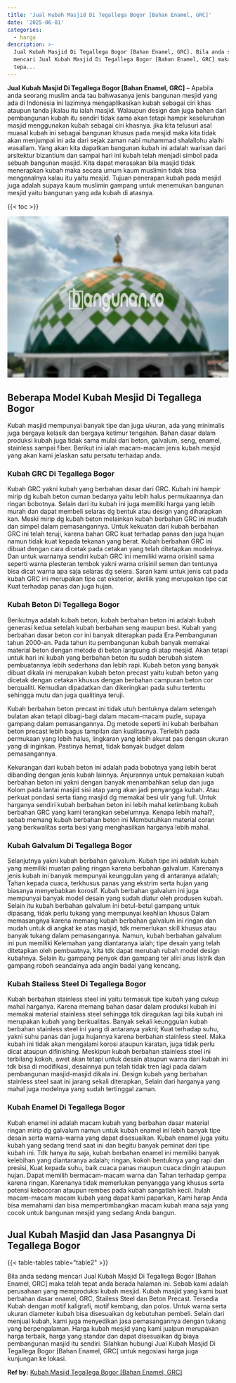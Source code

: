 ```yaml
---
title: 'Jual Kubah Masjid Di Tegallega Bogor [Bahan Enamel, GRC]'
date: '2025-06-01'
categories:
  - harga
description: >-
  Jual Kubah Masjid Di Tegallega Bogor [Bahan Enamel, GRC]. Bila anda sedang
  mencari Jual Kubah Masjid Di Tegallega Bogor [Bahan Enamel, GRC] maka telah
  tepa...
---
```


**Jual Kubah Masjid Di Tegallega Bogor \[Bahan Enamel, GRC\]** – Apabila anda seorang muslim anda tau bahwasanya jenis bangunan mesjid yang ada di Indonesia ini lazimnya mengaplikasikan kubah sebagai ciri khas ataupun tanda jikalau itu ialah masjid. Walaupun design dan juga bahan dari pembangunan kubah itu sendiri tidak sama akan tetapi hampir keseluruhan masjid menggunakan kubah sebagai ciri khasnya. jika kita telusuri asal muasal kubah ini sebagai bangunan khusus pada mesjid maka kita tidak akan menjumpai ini ada dari sejak zaman nabi muhammad shalallohu alaihi wasallam. Yang akan kita dapatkan bangunan kubah ini adalah warisan dari arsitektur bizantium dan sampai hari ini kubah telah menjadi simbol pada sebuah bangunan masjid. Kita dapat merasakan bila masjid tidak menerapkan kubah maka secara umum kaum muslimin tidak bisa mengenalnya kalau itu yaitu mesjid. Tujuan penerapan kubah pada mesjid juga adalah supaya kaum muslimin gampang untuk menemukan bangunan mesjid yaitu bangunan yang ada kubah di atasnya.

{{< toc >}}

![Jual Kubah Masjid Di Tegallega Bogor [Bahan Enamel, GRC]](/images/jual-kubah-masjid-20.png)

## Beberapa Model Kubah Mesjid Di Tegallega Bogor

Kubah masjid mempunyai banyak tipe dan juga ukuran, ada yang minimalis juga bergaya kelasik dan bergaya ketimur tengahan. Bahan dasar dalam produksi kubah juga tidak sama mulai dari beton, galvalum, seng, enamel, stainless sampai fiber. Berikut ini ialah macam-macam jenis kubah mesjid yang akan kami jelaskan satu persatu terhadap anda.

### Kubah GRC Di Tegallega Bogor

Kubah GRC yakni kubah yang berbahan dasar dari GRC. Kubah ini hampir mirip dg kubah beton cuman bedanya yaitu lebih halus permukaannya dan ringan bobotnya. Selain dari itu kubah ini juga memiliki harga yang lebih murah dan dapat membeli selaras dg bentuk atau design yang diharapkan kan. Meski mirip dg kubah beton melainkan kubah berbahan GRC ini mudah dan simpel dalam pemasangannya. Untuk kekuatan dari kubah berbahan GRC ini telah teruji, karena bahan GRC kuat terhadap panas dan juga hujan namun tidak kuat kepada tekanan yang berat. Kubah berbahan GRC ini dibuat dengan cara dicetak pada cetakan yang telah ditetapkan modelnya. Dan untuk warnanya sendiri kubah GRC ini memiliki warna orisinil sama seperti warna plesteran tembok yakni warna orisinil semen dan tentunya bisa dicat warna apa saja selaras dg selera. Saran kami untuk jenis cat pada kubah GRC ini merupakan tipe cat eksterior, akrilik yang merupakan tipe cat Kuat terhadap panas dan juga hujan.

### Kubah Beton Di Tegallega Bogor

Berikutnya adalah kubah beton, kubah berbahan beton ini adalah kubah generasi kedua setelah kubah berbahan seng maupun besi. Kubah yang berbahan dasar beton cor ini banyak diterapkan pada Era Pembangunan tahun 2000-an. Pada tahun itu pembangunan kubah banyak memakai material beton dengan metode di beton langsung di atap mesjid. Akan tetapi untuk hari ini kubah yang berbahan beton itu sudah berubah sistem pembuatannya lebih sederhana dan lebih rapi. Kubah beton yang banyak dibuat dikala ini merupakan kubah beton precast yaitu kubah beton yang dicetak dengan cetakan khusus dengan berbahan campuran beton cor berqualiti. Kemudian dipadatkan dan dikeringkan pada suhu tertentu sehingga mutu dan juga qualitinya teruji.

Kubah berbahan beton precast ini tidak utuh bentuknya dalam setengah bulatan akan tetapi dibagi-bagi dalam macam-macam puzle, supaya gampang dalam pemasangannya. Dg metode seperti ini kubah berbahan beton precast lebih bagus tampilan dan kualitasnya. Terlebih pada permukaan yang lebih halus, lingkaran yang lebih akurat pas dengan ukuran yang di inginkan. Pastinya hemat, tidak banyak budget dalam pemasangannya.

Kekurangan dari kubah beton ini adalah pada bobotnya yang lebih berat dibanding dengan jenis kubah lainnya. Anjurannya untuk pemakaian kubah berbahan beton ini yakni dengan banyak menambahkan selup dan juga Kolom pada lantai masjid sisi atap yang akan jadi penyangga kubah. Atau perkuat pondasi serta tiang masjid dg memakai besi ulir yang full. Untuk harganya sendiri kubah berbahan beton ini lebih mahal ketimbang kubah berbahan GRC yang kami terangkan sebelumnya. Kenapa lebih mahal?, sebab memang kubah berbahan beton ini Membutuhkan material coran yang berkwalitas serta besi yang menghasilkan harganya lebih mahal.

### Kubah Galvalum Di Tegallega Bogor

Selanjutnya yakni kubah berbahan galvalum. Kubah tipe ini adalah kubah yang memiliki muatan paling ringan karena berbahan galvalum. Karenanya jenis kubah ini banyak mempunyai keunggulan yang di antaranya adalah; Tahan kepada cuaca, terkhusus panas yang ekstrim serta hujan yang biasanya menyebabkan korosif. Kubah berbahan galvalum ini juga mempunyai banyak model desain yang sudah diatur oleh produsen kubah. Selain itu kubah berbahan galvalum ini betul-betul gampang untuk dipasang, tidak perlu tukang yang mempunyai keahlian khusus Dalam memasangnya karena memang kubah berbahan galvalum ini ringan dan mudah untuk di angkat ke atas masjid, tdk memerlukan skill khusus atau banyak tukang dalam pemasangannya. Namun, kubah berbahan galvalum ini pun memiliki Kelemahan yang diantaranya ialah; tipe desain yang telah ditetapkan oleh pembuatnya, kita tdk dapat merubah rubah model design kubahnya. Selain itu gampang penyok dan gampang ter aliri arus listrik dan gampang roboh seandainya ada angin badai yang kencang.

### Kubah Stailess Steel Di Tegallega Bogor

Kubah berbahan stainless steel ini yaitu termasuk tipe kubah yang cukup mahal harganya. Karena memang bahan dasar dalam produksi kubah ini memakai material stainless steel sehingga tdk diragukan lagi bila kubah ini merupakan kubah yang berkualitas. Banyak sekali keunggulan kubah berbahan stainless steel ini yang di antaranya yakni; Kuat terhadap suhu, yakni suhu panas dan juga hujannya karena berbahan stainless steel. Maka kubah ini tidak akan mengalami korosi ataupun karatan, juga tidak perlu dicat ataupun difinishing. Meskipun kubah berbahan stainless steel ini terbilang kokoh, awet akan tetapi untuk desain ataupun warna dari kubah ini tdk bisa di modifikasi, desainnya pun telah tidak tren lagi pada dalam pembangunan masjid-masjid dikala ini. Design kubah yang berbahan stainless steel saat ini jarang sekali diterapkan, Selain dari harganya yang mahal juga modelnya yang sudah tertinggal zaman.

### Kubah Enamel Di Tegallega Bogor

Kubah enamel ini adalah macam kubah yang berbahan dasar material ringan mirip dg galvalum namun untuk kubah enamel ini lebih banyak tipe desain serta warna-warna yang dapat disesuaikan. Kubah enamel juga yaitu kubah yang sedang trend saat ini dan begitu banyak peminat dari tipe kubah ini. Tdk hanya itu saja, kubah berbahan enamel ini memiliki banyak kelebihan yang diantaranya adalah; ringan, kokoh bentuknya yang rapi dan presisi, Kuat kepada suhu, baik cuaca panas maupun cuaca dingin ataupun hujan. Dapat memilih bermacam-macam warna dan Tahan terhadap gempa karena ringan. Karenanya tidak memerlukan penyangga yang khusus serta potensi kebocoran ataupun rembes pada kubah sangatlah kecil. Itulah macam-macam macam kubah yang dapat kami paparkan, Kami harap Anda bisa memahami dan bisa mempertimbangkan macam kubah mana saja yang cocok untuk bangunan mesjid yang sedang Anda bangun.

## Jual Kubah Masjid dan Jasa Pasangnya Di Tegallega Bogor

{{< table-tables table="table2" >}}

Bila anda sedang mencari Jual Kubah Masjid Di Tegallega Bogor \[Bahan Enamel, GRC\] maka telah tepat anda berada halaman ini. Sebab kami adalah perusahaan yang memproduksi kubah mesjid. Kubah masjid yang kami buat berbahan dasar enamel, GRC, Stailess Steel dan Beton Precast. Tersedia Kubah dengan motif kaligrafi, motif kembang, dan polos. Untuk warna serta ukuran diameter kubah bisa disesuaikan dg kebutuhan pembeli. Selain dari menjual kubah, kami juga menyedikan jasa pemasangannya dengan tukang yang berpengalaman. Harga kubah mesjid yang kami jualpun merupakan harga terbaik, harga yang standar dan dapat disesuaikan dg biaya pembangunan masjid itu sendiri. Silahkan hubungi Jual Kubah Masjid Di Tegallega Bogor \[Bahan Enamel, GRC\] untuk negosiasi harga juga kunjungan ke lokasi.

**Ref by:** [Kubah Masjid Tegallega Bogor [Bahan Enamel, GRC]](https://id.wikipedia.org/wiki/Kubah)

